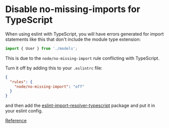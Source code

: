 # Disable no-missing-imports for TypeScript

When using eslint with TypeScript, you will have errors generated for import statements like this that don't include the module type extension:

```javascript
import { User } from './models';
```

This is due to the `node/no-missing-import` rule conflicting with TypeScript.

Turn it off by adding this to your `.eslintrc` file:

```json
{
  "rules": {
    "node/no-missing-import": "off"
  }
}
```

and then add the [eslint-import-resolver-typescript](https://www.npmjs.com/package/eslint-import-resolver-typescript) package and put it in your eslint config.

[Reference](https://github.com/mysticatea/eslint-plugin-node/issues/248#issuecomment-1052550467)